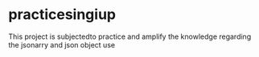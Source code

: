 # practicesingiup
This project is subjectedto practice and amplify the knowledge regarding the jsonarry and json object use
